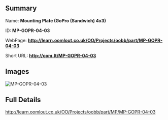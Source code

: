 

## Summary
 
Name: __Mounting Plate (GoPro (Sandwich) 4x3)__

ID: __MP-GOPR-04-03__

WebPage: __http://learn.oomlout.co.uk/OO/Projects/oobb/part/MP-GOPR-04-03__

Short URL: __http://oom.lt/MP-GOPR-04-03__


## Images
![MP-GOPR-04-03](http://oomlout.com/oomlout-OOBB/part/MP/MP-GOPR-04-03/OOBB-MP-GOPR-04-03_420.png)




## Full Details

 http://learn.oomlout.co.uk/OO/Projects/oobb/part/MP/MP-GOPR-04-03

